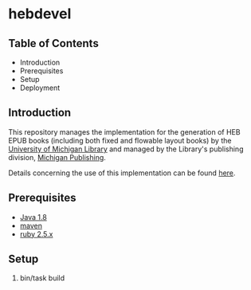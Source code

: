 # hebdevel

## Table of Contents
* Introduction
* Prerequisites
* Setup
* Deployment
## Introduction
This repository manages the implementation for the generation of HEB EPUB books (including both fixed and flowable layout books) by the [University of Michigan Library](https://www.lib.umich.edu/) and managed by the Library's publishing division, [Michigan Publishing](https://www.publishing.umich.edu/).

Details concerning the use of this implementation can be found [here](https://tools.lib.umich.edu/confluence/display/FUL/HEB+EPUB+Generation).

## Prerequisites
* [Java 1.8](https://docs.oracle.com/javase/8/docs/technotes/guides/install/install_overview.html)
* [maven](https://maven.apache.org/install.html)
* [ruby 2.5.x](https://www.ruby-lang.org/en/documentation/installation/)

## Setup
1. bin/task build
